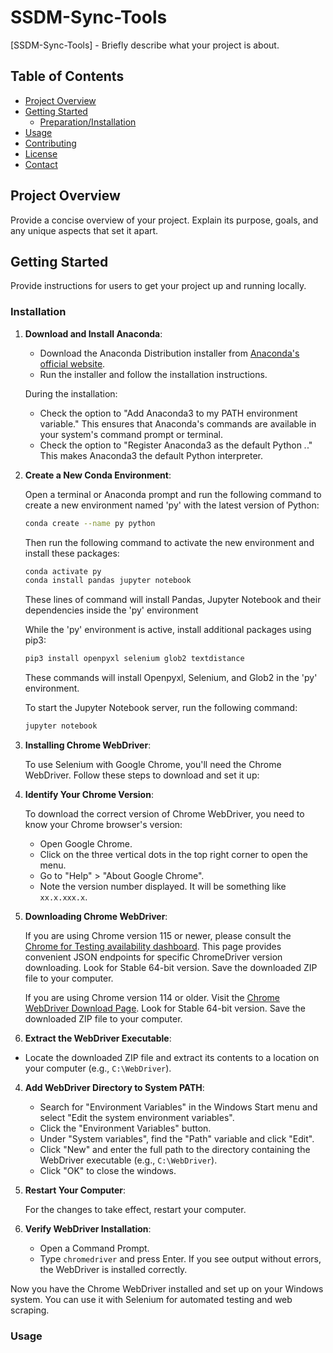 # SSDM-Sync-Tools

[SSDM-Sync-Tools] - Briefly describe what your project is about.

## Table of Contents

- [Project Overview](#project-overview)
- [Getting Started](#getting-started)
  - [Preparation/Installation](#installation)
- [Usage](#usage)
- [Contributing](#contributing)
- [License](#license)
- [Contact](#contact)

## Project Overview

Provide a concise overview of your project. Explain its purpose, goals, and any unique aspects that set it apart.

## Getting Started

Provide instructions for users to get your project up and running locally.

### Installation

1. **Download and Install Anaconda**:

   - Download the Anaconda Distribution installer from [Anaconda's official website](https://www.anaconda.com/products/distribution).
   - Run the installer and follow the installation instructions.
   
   During the installation:
   
   - Check the option to "Add Anaconda3 to my PATH environment variable." This ensures that Anaconda's commands are available in your system's command prompt or terminal.
   - Check the option to "Register Anaconda3 as the default Python *.*." This makes Anaconda3 the default Python interpreter.

2. **Create a New Conda Environment**:

   Open a terminal or Anaconda prompt and run the following command to create a new environment named 'py' with the latest version of Python:

   ```sh
   conda create --name py python
   ```

   Then run the following command to activate the new environment and install these packages:

   ```sh
   conda activate py
   conda install pandas jupyter notebook
   ```
   These lines of command will install Pandas, Jupyter Notebook and their dependencies inside the 'py' environment

   While the 'py' environment is active, install additional packages using pip3:

   ```sh
   pip3 install openpyxl selenium glob2 textdistance
   ```
   These commands will install Openpyxl, Selenium, and Glob2 in the 'py' environment.

   To start the Jupyter Notebook server, run the following command:
   ```sh
   jupyter notebook
   ```

3. **Installing Chrome WebDriver**:

   To use Selenium with Google Chrome, you'll need the Chrome WebDriver. Follow these steps to download and set it up:

  1. **Identify Your Chrome Version**:

       To download the correct version of Chrome WebDriver, you need to know your Chrome browser's version:
   
       - Open Google Chrome.
       - Click on the three vertical dots in the top right corner to open the menu.
       - Go to "Help" > "About Google Chrome".
       - Note the version number displayed. It will be something like `xx.x.xxx.x`.
   
  2. **Downloading Chrome WebDriver**:
      
       If you are using Chrome version 115 or newer, please consult the [Chrome for Testing availability dashboard](https://googlechromelabs.github.io/chrome-for-testing/). This page provides convenient JSON endpoints for specific ChromeDriver version downloading. Look for Stable 64-bit version. Save the downloaded ZIP file to your computer.
      
       If you are using Chrome version 114 or older. Visit the [Chrome WebDriver Download Page](https://sites.google.com/chromium.org/driver/downloads?authuser=0). Look for Stable 64-bit version. Save the downloaded ZIP file to your computer.
      
  3. **Extract the WebDriver Executable**:

   - Locate the downloaded ZIP file and extract its contents to a location on your computer (e.g., `C:\WebDriver`).
   
  4. **Add WebDriver Directory to System PATH**:
  
     - Search for "Environment Variables" in the Windows Start menu and select "Edit the system environment variables".
     - Click the "Environment Variables" button.
     - Under "System variables", find the "Path" variable and click "Edit".
     - Click "New" and enter the full path to the directory containing the WebDriver executable (e.g., `C:\WebDriver`).
     - Click "OK" to close the windows.
     
  5. **Restart Your Computer**:
  
     For the changes to take effect, restart your computer.
  
  6. **Verify WebDriver Installation**:
  
     - Open a Command Prompt.
     - Type `chromedriver` and press Enter. If you see output without errors, the WebDriver is installed correctly.
  
  Now you have the Chrome WebDriver installed and set up on your Windows system. You can use it with Selenium for automated testing and web scraping.

### Usage

     
   
